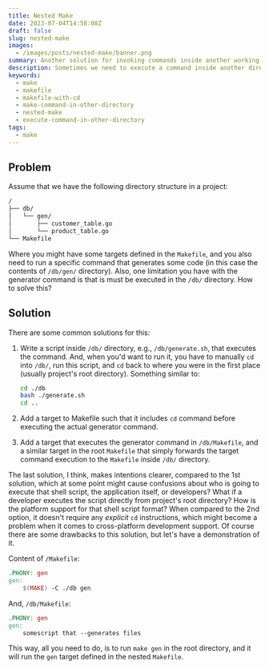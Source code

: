 ```yaml
---
title: Nested Make
date: 2023-07-04T14:58:08Z
draft: false
slug: nested-make
images:
  - /images/posts/nested-make/banner.png
summary: Another solution for invoking commands inside another working directory context.
description: Sometimes we need to execute a command inside another directory using Make. Let's see what are some common options, and demonstrate my preferred one.
keywords:
  - make
  - makefile
  - makefile-with-cd
  - make-command-in-other-directory
  - nested-make
  - execute-command-in-other-directory
tags:
  - make
---
```


## Problem

Assume that we have the following directory structure in a project:

```txt
/
├── db/
│   └── gen/
│       ├── customer_table.go
│       └── product_table.go
└── Makefile
```

Where you might have some targets defined in the `Makefile`, and you also need to run a specific command that generates some code (in this case the contents of `/db/gen/` directory). Also, one limitation you have with the generator command is that is must be executed in the `/db/` directory. How to solve this?

## Solution

There are some common solutions for this:

1. Write a script inside `/db/` directory, e.g., `/db/generate.sh`, that executes the command. And, when you'd want to run it, you have to manually `cd` into `/db/`, run this script, and `cd` back to where you were in the first place (usually project's root directory). Something similar to:

    ```sh
    cd ./db
    bash ./generate.sh
    cd ..
    ```

2. Add a target to Makefile such that it includes `cd` command before executing the actual generator command.
3. Add a target that executes the generator command in `/db/Makefile`, and a similar target in the root `Makefile` that simply forwards the target command execution to the `Makefile` inside `/db/` directory.

The last solution, I think, makes intentions clearer, compared to the 1st solution, which at some point might cause confusions about who is going to execute that shell script, the application itself, or developers? What if a developer executes the script directly from project's root directory? How is the platform support for that shell script format? When compared to the 2nd option, it doesn't require any _explicit_ `cd` instructions, which might become a problem when it comes to cross-platform development support. Of course there are some drawbacks to this solution, but let's have a demonstration of it.

Content of `/Makefile`:

```makefile
.PHONY: gen
gen:
	$(MAKE) -C ./db gen
```

And, `/db/Makefile`:

```makefile
.PHONY: gen
gen:
	somescript that --generates files
```

This way, all you need to do, is to run `make gen` in the root directory, and it will run the `gen` target defined in the nested `Makefile`.
